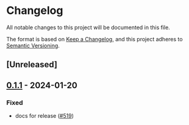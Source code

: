 # Changelog
All notable changes to this project will be documented in this file.

The format is based on [Keep a Changelog](https://keepachangelog.com/en/1.0.0/),
and this project adheres to [Semantic Versioning](https://semver.org/spec/v2.0.0.html).

## [Unreleased]

## [0.1.1](https://github.com/ipvm-wg/homestar/compare/homestar-workflow-v0.1.0...homestar-workflow-v0.1.1) - 2024-01-20

### Fixed
- docs for release ([#519](https://github.com/ipvm-wg/homestar/pull/519))
